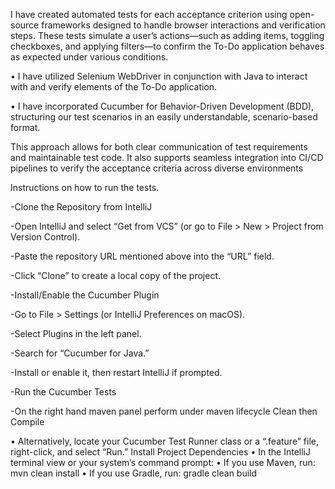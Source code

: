 
I have created automated tests for each acceptance criterion using open-source frameworks designed to handle browser interactions and verification steps. These tests simulate a user’s actions—such as adding items, toggling checkboxes, and applying filters—to confirm the To-Do application behaves as expected under various conditions.

• I have utilized Selenium WebDriver in conjunction with Java to interact with and verify elements of the To-Do application.

• I have incorporated Cucumber for Behavior-Driven Development (BDD), structuring our test scenarios in an easily understandable, scenario-based format.

This approach allows for both clear communication of test requirements and maintainable test code. It also supports seamless integration into CI/CD pipelines to verify the acceptance criteria across diverse environments


Instructions on how to run the tests.	

-Clone the Repository from IntelliJ

-Open IntelliJ and select “Get from VCS” (or go to File > New > Project from Version Control).

-Paste the repository URL mentioned above into the “URL” field.

-Click “Clone” to create a local copy of the project.

-Install/Enable the Cucumber Plugin

-Go to File > Settings (or IntelliJ Preferences on macOS).

-Select Plugins in the left panel.

-Search for “Cucumber for Java.”

-Install or enable it, then restart IntelliJ if prompted.

-Run the Cucumber Tests

-On the right hand maven panel perform under maven lifecycle Clean then Compile

 


• Alternatively, locate your Cucumber Test Runner class or a “.feature” file, right-click, and select “Run.”
Install Project Dependencies
• In the IntelliJ terminal view or your system’s command prompt:
• If you use Maven, run: mvn clean install
• If you use Gradle, run: gradle clean build


